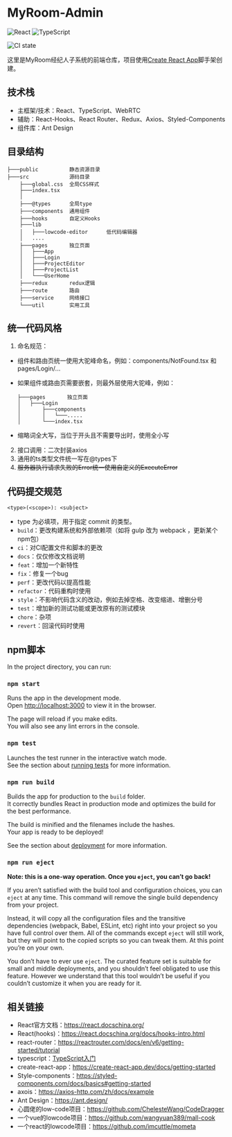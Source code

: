 # MyRoom-Admin

![React](https://img.shields.io/badge/react-%2320232a.svg?style=for-the-badge&logo=react&logoColor=%2361DAFB)
![TypeScript](https://img.shields.io/badge/typescript-%23007ACC.svg?style=for-the-badge&logo=typescript&logoColor=white)

![CI state](https://github.com/MyRoom-Bytedance/MyRoom-Admin/actions/workflows/node.js.yml/badge.svg)

这里是MyRoom经纪人子系统的前端仓库，项目使用[Create React App](https://github.com/facebook/create-react-app)脚手架创建。

## 技术栈

- 主框架/技术：React、TypeScript、WebRTC
- 辅助：React-Hooks、React Router、Redux、Axios、Styled-Components
- 组件库：Ant Design

## 目录结构

    ├───public          静态资源目录
    ├───src             源码目录   
        ├───global.css  全局CSS样式
        ├───index.tsx   
        │
        ├───@types      全局type
        ├───components  通用组件
        ├───hooks       自定义Hooks
        ├───lib         
        │   ├───lowcode-editor      低代码编辑器
        │   ....
        ├───pages       独立页面
        │   ├───App
        │   ├───Login
        │   ├───ProjectEditor
        │   ├───ProjectList
        │   └───UserHome
        ├───redux       redux逻辑
        ├───route       路由
        ├───service     网络接口
        └───util        实用工具
    
## 统一代码风格

1. 命名规范：
  - 组件和路由页统一使用大驼峰命名，例如：components/NotFound.tsx 和 pages/Login/...
  - 如果组件或路由页需要嵌套，则最外层使用大驼峰，例如：
  
        ├───pages       独立页面
        │   ├───Login
        │       ├───components
        │       │   └───.....
        │       └───index.tsx
        
  - 缩略词全大写，当位于开头且不需要导出时，使用全小写
2. 接口调用：二次封装axios
3. 通用的ts类型文件统一写在@types下
4. ~~服务器执行请求失败的Error统一使用自定义的ExecuteError~~

## 代码提交规范

`<type>(<scope>): <subject>`
- type 为必填项，用于指定 commit 的类型。
- `build`：更改构建系统和外部依赖项（如将 gulp 改为 webpack ，更新某个npm包）
- `ci`：对CI配置文件和脚本的更改
- `docs`：仅仅修改文档说明
- `feat`：增加一个新特性
- `fix`：修复一个bug
- `perf`：更改代码以提高性能
- `refactor`：代码重构时使用
- `style`：不影响代码含义的改动，例如去掉空格、改变缩进、增删分号
- `test`：增加新的测试功能或更改原有的测试模块
- `chore`：杂项
- `revert`：回滚代码时使用

## npm脚本

In the project directory, you can run:

### `npm start`

Runs the app in the development mode.\
Open [http://localhost:3000](http://localhost:3000) to view it in the browser.

The page will reload if you make edits.\
You will also see any lint errors in the console.

### `npm test`

Launches the test runner in the interactive watch mode.\
See the section about [running tests](https://facebook.github.io/create-react-app/docs/running-tests) for more information.

### `npm run build`

Builds the app for production to the `build` folder.\
It correctly bundles React in production mode and optimizes the build for the best performance.

The build is minified and the filenames include the hashes.\
Your app is ready to be deployed!

See the section about [deployment](https://facebook.github.io/create-react-app/docs/deployment) for more information.

### `npm run eject`

**Note: this is a one-way operation. Once you `eject`, you can’t go back!**

If you aren’t satisfied with the build tool and configuration choices, you can `eject` at any time. This command will remove the single build dependency from your project.

Instead, it will copy all the configuration files and the transitive dependencies (webpack, Babel, ESLint, etc) right into your project so you have full control over them. All of the commands except `eject` will still work, but they will point to the copied scripts so you can tweak them. At this point you’re on your own.

You don’t have to ever use `eject`. The curated feature set is suitable for small and middle deployments, and you shouldn’t feel obligated to use this feature. However we understand that this tool wouldn’t be useful if you couldn’t customize it when you are ready for it.

## 相关链接

- React官方文档：https://react.docschina.org/
- React(hooks)：https://react.docschina.org/docs/hooks-intro.html
- react-router：https://reactrouter.com/docs/en/v6/getting-started/tutorial
- typescript：[TypeScript入门](https://ex4tjk8ii1.feishu.cn/docs/doccnE8fHbzDEgJNptmhz0suFZe)
- create-react-app：https://create-react-app.dev/docs/getting-started
- Style-components：https://styled-components.com/docs/basics#getting-started
- axois：https://axios-http.com/zh/docs/example
- Ant Design：https://ant.design/
- 心圆佬的low-code项目：https://github.com/ChelesteWang/CodeDragger
- 一个vue的lowcode项目：https://github.com/wangyuan389/mall-cook
- 一个react的lowcode项目：https://github.com/imcuttle/mometa